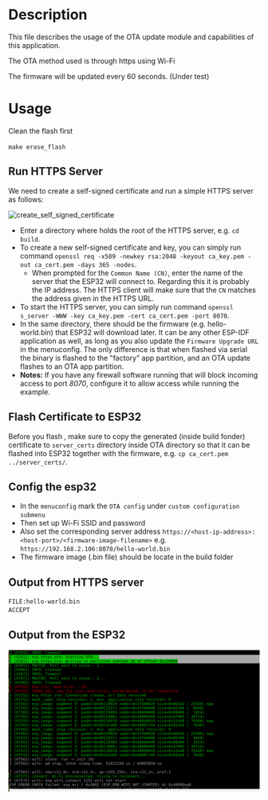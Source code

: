 # Description 

This file describes the usage of the OTA update  module and capabilities of this application.

The OTA method used is through https using Wi-Fi

The firmware will be updated every 60 seconds. (Under test)

# Usage

Clean the flash first 

`make erase_flash`
## Run HTTPS Server
We need to create a self-signed certificate and run a simple HTTPS server as follows:

![create_self_signed_certificate](https://dl.espressif.com/dl/esp-idf/docs/_static/ota_self_signature.gif)

* Enter a directory where holds the root of the HTTPS server, e.g. `cd build`.
* To create a new self-signed certificate and key, you can simply run command `openssl req -x509 -newkey rsa:2048 -keyout ca_key.pem -out ca_cert.pem -days 365 -nodes`.
  * When prompted for the `Common Name (CN)`, enter the name of the server that the ESP32 will connect to. Regarding this  it is probably the IP address. The HTTPS client will make sure that the `CN` matches the address given in the HTTPS URL.
* To start the HTTPS server, you can simply run command `openssl s_server -WWW -key ca_key.pem -cert ca_cert.pem -port 8070`.
* In the same directory, there should be the firmware (e.g. hello-world.bin) that ESP32 will download later. It can be any other ESP-IDF application as well, as long as you also update the `Firmware Upgrade URL` in the menuconfig. The only difference is that when flashed via serial the binary is flashed to the "factory" app partition, and an OTA update flashes to an OTA app partition.
* **Notes:** If you have any firewall software running that will block incoming access to port *8070*, configure it to allow access while running the example.

## Flash Certificate to ESP32

Before you flash , make sure to copy the generated (inside build fonder) certificate to `server_certs` directory inside OTA  directory so that it can be flashed into ESP32 together with the firmware, e.g. `cp ca_cert.pem ../server_certs/`.

## Config the esp32
* In the `menuconfig` mark the `OTA config` under `custom configuration submenu`
* Then set up Wi-Fi SSID and password
* Also set the corresponding server address `https://<host-ip-address>:<host-port>/<firmware-image-filename>`
e.g. `https://192.168.2.106:8070/hello-world.bin`
* The firmware image (.bin file) should be locate in the build folder 

## Output from HTTPS server

```bash
FILE:hello-world.bin
ACCEPT
```

## Output from the ESP32

![images/ota.png](images/ota.png)
